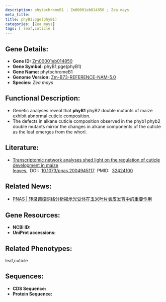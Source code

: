 ```yaml
---
description: phytochromeB1 ; Zm00001eb014850 ; Zea mays
meta_title:
title: phyB1;pge(phyB1)
categories: [Zea mays]
tags: [ leaf,cuticle ]
---
```


## Gene Details:
- **Gene ID:**	[Zm00001eb014850]()
- **Gene Symbol:** phyB1;pge(phyB1)
- **Gene Name:** phytochromeB1
- **Genome Version:** [Zm-B73-REFERENCE-NAM-5.0]()
- **Species:** *Zea mays*

## Functional Description:
   - Genetic analyses reveal that **phyB1** phyB2 double mutants of maize exhibit abnormal cuticle composition.
   - The defects in alkane cuticle composition observed in the phyb1 phyb2 double mutants mirror the changes in alkane components of the cuticle as the leaf emerges from the whorl.

## Literature:
   - [Transcriptomic network analyses shed light on the regulation of cuticle development in maize leaves.]( https://www.pnas.org/doi/full/10.1073/pnas.2004945117)&nbsp;&nbsp;DOI:&nbsp;&nbsp;[10.1073/pnas.2004945117](https://www.pnas.org/doi/full/10.1073/pnas.2004945117)&nbsp;&nbsp;PMID:&nbsp;&nbsp;[32424100](https://pubmed.ncbi.nlm.nih.gov/32424100/)

## Related News:
   - [PNAS | 转录调控网络分析揭示光受体在玉米叶片表皮发育中的重要作用](https://mp.weixin.qq.com/s?__biz=MzU3ODY3MDM0NA==&mid=2247495356&idx=1&sn=2136151d3e416510bf4e206d3437856c&chksm=fd7374dbca04fdcd20f1388ced8c759247aa9caa536070a85747816569235ef541ec92860ca9&scene=27#wechat_redirect)

## Gene Resources:
- **NCBI ID:** [](https://www.ncbi.nlm.nih.gov/gene/?term=)
- **UniProt accessions:** [](https://www.uniprot.org/uniprotkb//entry)

## Related Phenotypes:
leaf,cuticle

## Sequences:
- **CDS Sequence:**
- **Protein Sequence:**
